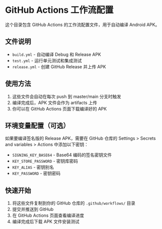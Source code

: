 # GitHub Actions 工作流配置

这个目录包含 GitHub Actions 的工作流配置文件，用于自动编译 Android APK。

## 文件说明

- `build.yml` - 自动编译 Debug 和 Release APK
- `test.yml` - 运行单元测试和集成测试
- `release.yml` - 创建 GitHub Release 并上传 APK

## 使用方法

1. 这些文件会自动在每次 push 到 master/main 分支时触发
2. 编译完成后，APK 文件会作为 artifacts 上传
3. 你可以在 GitHub Actions 页面下载编译好的 APK

## 环境变量配置（可选）

如果要编译签名版的 Release APK，需要在 GitHub 仓库的 Settings > Secrets and variables > Actions 中添加以下密钥：

- `SIGNING_KEY_BASE64` - Base64 编码的签名密钥文件
- `KEY_STORE_PASSWORD` - 密钥库密码
- `KEY_ALIAS` - 密钥别名
- `KEY_PASSWORD` - 密钥密码

## 快速开始

1. 将这些文件复制到你的 GitHub 仓库的 `.github/workflows/` 目录
2. 提交并推送到 GitHub
3. 在 GitHub Actions 页面查看编译进度
4. 编译完成后下载 APK 文件安装测试
